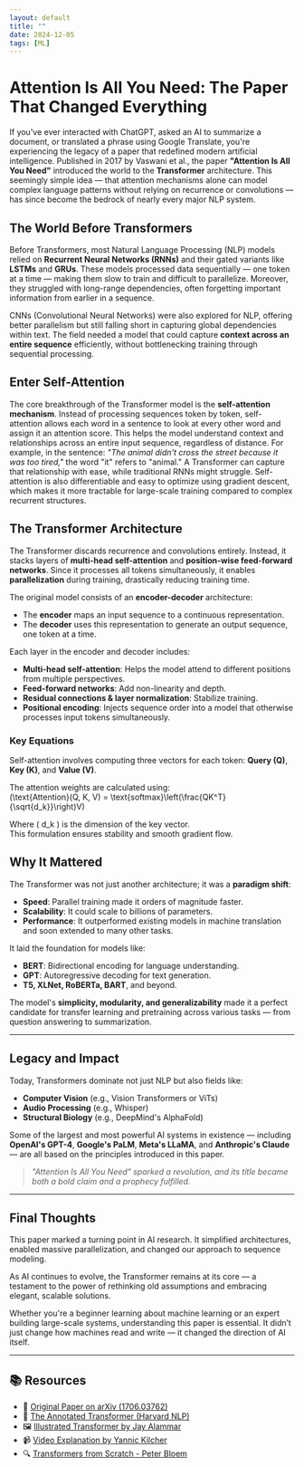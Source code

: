 ```yaml
---
layout: default
title: ""
date: 2024-12-05
tags: [ML]
---
```


# Attention Is All You Need: The Paper That Changed Everything

If you've ever interacted with ChatGPT, asked an AI to summarize a document, or translated a phrase using Google Translate, you're experiencing the legacy of a paper that redefined modern artificial intelligence. 
Published in 2017 by Vaswani et al., the paper **"Attention Is All You Need"** introduced the world to the **Transformer** architecture. This seemingly simple idea — that attention mechanisms alone can model 
complex language patterns without relying on recurrence or convolutions — has since become the bedrock of nearly every major NLP system.

<!--more-->

## The World Before Transformers

Before Transformers, most Natural Language Processing (NLP) models relied on **Recurrent Neural Networks (RNNs)** and their gated variants like **LSTMs** and **GRUs**. These models processed data 
sequentially — one token at a time — making them slow to train and difficult to parallelize. Moreover, they struggled with long-range dependencies, often forgetting important information from earlier in a 
sequence.

CNNs (Convolutional Neural Networks) were also explored for NLP, offering better parallelism but still falling short in capturing global dependencies within text. The field needed a model that could 
capture **context across an entire sequence** efficiently, without bottlenecking training through sequential processing.

## Enter Self-Attention

The core breakthrough of the Transformer model is the **self-attention mechanism**. Instead of processing sequences token by token, self-attention allows each word in a sentence to look at every other word and
assign it an attention score. This helps the model understand context and relationships across an entire input sequence, regardless of distance. For example, in the sentence: _"The animal didn't cross the street 
because it was too tired,"_ the word "it" refers to "animal." A Transformer can capture that relationship with ease, while traditional RNNs might struggle. Self-attention is also differentiable and easy to 
optimize using gradient descent, which makes it more tractable for large-scale training compared to complex recurrent structures.

## The Transformer Architecture

The Transformer discards recurrence and convolutions entirely. Instead, it stacks layers of **multi-head self-attention** and **position-wise feed-forward networks**. Since it processes all tokens 
simultaneously, it enables **parallelization** during training, drastically reducing training time.

The original model consists of an **encoder-decoder** architecture:
- The **encoder** maps an input sequence to a continuous representation.
- The **decoder** uses this representation to generate an output sequence, one token at a time.

Each layer in the encoder and decoder includes:
- **Multi-head self-attention**: Helps the model attend to different positions from multiple perspectives.
- **Feed-forward networks**: Add non-linearity and depth.
- **Residual connections & layer normalization**: Stabilize training.
- **Positional encoding**: Injects sequence order into a model that otherwise processes input tokens simultaneously.

### Key Equations

Self-attention involves computing three vectors for each token: **Query (Q)**, **Key (K)**, and **Value (V)**.

The attention weights are calculated using:  
\(\text{Attention}(Q, K, V) = \text{softmax}\left(\frac{QK^T}{\sqrt{d_k}}\right)V\)

Where \( d_k \) is the dimension of the key vector.  
This formulation ensures stability and smooth gradient flow.

## Why It Mattered

The Transformer was not just another architecture; it was a **paradigm shift**:

- **Speed**: Parallel training made it orders of magnitude faster.
- **Scalability**: It could scale to billions of parameters.
- **Performance**: It outperformed existing models in machine translation and soon extended to many other tasks.

It laid the foundation for models like:

- **BERT**: Bidirectional encoding for language understanding.
- **GPT**: Autoregressive decoding for text generation.
- **T5, XLNet, RoBERTa, BART**, and beyond.

The model's **simplicity, modularity, and generalizability** made it a perfect candidate for transfer learning and pretraining across various tasks — from question answering to summarization.

---

## Legacy and Impact

Today, Transformers dominate not just NLP but also fields like:

- **Computer Vision** (e.g., Vision Transformers or ViTs)
- **Audio Processing** (e.g., Whisper)
- **Structural Biology** (e.g., DeepMind's AlphaFold)

Some of the largest and most powerful AI systems in existence — including **OpenAI's GPT-4**, **Google's PaLM**, **Meta's LLaMA**, and **Anthropic's Claude** — are all based on the principles introduced in this paper.

> *"Attention Is All You Need" sparked a revolution, and its title became both a bold claim and a prophecy fulfilled.*

---

## Final Thoughts

This paper marked a turning point in AI research. It simplified architectures, enabled massive parallelization, and changed our approach to sequence modeling. 

As AI continues to evolve, the Transformer remains at its core — a testament to the power of rethinking old assumptions and embracing elegant, scalable solutions.

Whether you're a beginner learning about machine learning or an expert building large-scale systems, understanding this paper is essential. It didn’t just change how machines read and write — it changed the direction of AI itself.

---

## 📚 Resources

- 🔗 [Original Paper on arXiv (1706.03762)](https://arxiv.org/abs/1706.03762)
- 📘 [The Annotated Transformer (Harvard NLP)](https://nlp.seas.harvard.edu/2018/04/03/attention.html)
- 🖼️ [Illustrated Transformer by Jay Alammar](https://jalammar.github.io/illustrated-transformer/)
- 📹 [Video Explanation by Yannic Kilcher](https://www.youtube.com/watch?v=iDulhoQ2pro)
- 🔍 [Transformers from Scratch - Peter Bloem](https://peterbloem.nl/blog/transformers)
